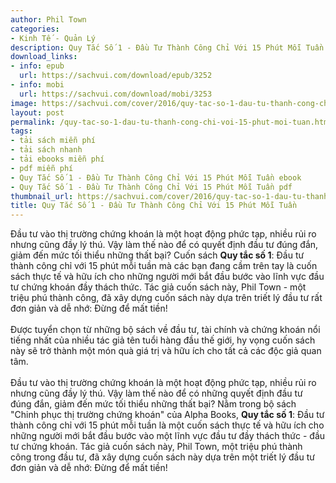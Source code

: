 ```yaml
---
author: Phil Town
categories:
- Kinh Tế - Quản Lý
description: Quy Tắc Số 1 - Đầu Tư Thành Công Chỉ Với 15 Phút Mỗi Tuần
download_links:
- info: epub
  url: https://sachvui.com/download/epub/3252
- info: mobi
  url: https://sachvui.com/download/mobi/3253
image: https://sachvui.com/cover/2016/quy-tac-so-1-dau-tu-thanh-cong-chi-voi-15-phut-moi-tuan.jpg
layout: post
permalink: /quy-tac-so-1-dau-tu-thanh-cong-chi-voi-15-phut-moi-tuan.html
tags:
- tải sách miễn phí
- tải sách nhanh
- tải ebooks miễn phí
- pdf miễn phí
- Quy Tắc Số 1 - Đầu Tư Thành Công Chỉ Với 15 Phút Mỗi Tuần ebook
- Quy Tắc Số 1 - Đầu Tư Thành Công Chỉ Với 15 Phút Mỗi Tuần pdf
thumbnail_url: https://sachvui.com/cover/2016/quy-tac-so-1-dau-tu-thanh-cong-chi-voi-15-phut-moi-tuan.jpg
title: Quy Tắc Số 1 - Đầu Tư Thành Công Chỉ Với 15 Phút Mỗi Tuần
---
```


 <div class="item-desc text-justify"> <p>Đầu tư vào thị trường chứng khoán là một hoạt động phức tạp, nhiều rủi ro nhưng cũng đầy lý thú. Vậy làm thế nào để có quyết định đầu tư đúng đắn, giảm đến mức tối thiểu những thất bại? Cuốn sách <strong>Quy tắc số 1</strong>: Đầu tư thành công chỉ với 15 phút mỗi tuần mà các bạn đang cầm trên tay là cuốn sách thực tế và hữu ích cho những người mới bắt đầu bước vào lĩnh vực đầu tư chứng khoán đầy thách thức. Tác giả cuốn sách này, Phil Town - một triệu phú thành công, đã xây dựng cuốn sách này dựa trên triết lý đầu tư rất đơn giản và dễ nhớ: Đừng để mất tiền!<br><br>Được tuyển chọn từ những bộ sách về đầu tư, tài chính và chứng khoán nổi tiếng nhất của nhiều tác giả tên tuổi hàng đầu thế giới, hy vọng cuốn sách này sẽ trở thành một món quà giá trị và hữu ích cho tất cả các độc giả quan tâm.<br><br>Đầu tư vào thị trường chứng khoán là một hoạt động phức tạp, nhiều rủi ro nhưng cũng đầy lý thú. Vậy làm thế nào để có những quyết định đầu tư đúng đắn, giảm đến mức tối thiểu những thất bại? Nằm trong bộ sách "Chinh phục thị trường chứng khoán" của Alpha Books, <strong>Quy tắc số 1</strong>: Đầu tư thành công chỉ với 15 phút mỗi tuần là một cuốn sách thực tế và hữu ích cho những người mới bắt đầu bước vào một lĩnh vực đầu tư đầy thách thức - đầu tư chứng khoán. Tác giả cuốn sách này, Phil Town, một triệu phú thành công trong đầu tư, đã xây dựng cuốn sách này dựa trên một triết lý đầu tư đơn giản và dễ nhớ: Đừng để mất tiền!</p> </div>